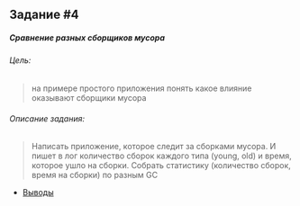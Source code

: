 Задание #4
----------
##### Сравнение разных сборщиков мусора 
###### Цель: 
> на примере простого приложения понять какое влияние оказывают сборщики мусора
###### Описание задания:
> Написать приложение, которое следит за сборками мусора. И пишет в лог количество сборок каждого типа
  (young, old) и время, которое ушло на сборки.
> Собрать статистику (количество сборок, время на сборки) по разным GC

* [Выводы](Сonclusions.md)
